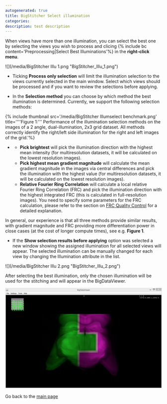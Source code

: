 ```yaml
---
autogenerated: true
title: BigStitcher Select illumination
categories: 
description: test description
---
```


When views have more than one illumination, you can select the best one by selecting the views you wish to process and clicing {% include bc content='Preprocessing|Select Best Illuminations'%} in the **right-click menu**.

![](/media/BigStitcher Illu 1.png "BigStitcher_Illu_1.png")

-   Ticking **Process only selection** will limit the illumination selection to the views currently selected in the main window. Select which views should be processed and if you want to review the selections before applying.

<!-- -->

-   In the **Selection method** you can choose by which method the best illumination is determined. Currently, we support the following selection methods:

{% include thumbnail src='/media/BigStitcher Illumselect benchmark.png' title='\'\'\'Figure 1:\'\'\' Performance of the illumination selection methods on the images of a 2 angle, dual-illumination, 2x3 grid dataset. All methods correctly identify the right/left side illumination for the right and left images of the grid.'%}

-   -   **Pick brightest** will pick the illumination direction with the highest mean intensity (for multiresolution datasets, it will be calculated on the lowest resolution images).
    -   **Pick highest mean gradient magnitude** will calculate the mean gradient magnitude in the images via central differences and pick the illumination with the highest value (for multiresolution datasets, it will be calculated on the lowest resolution images).
    -   **Relative Fourier Ring Correlation** will calculate a local relative Fourier Ring Correlation (FRC) and pick the illumination direction with the highest integrated FRC (this is calculated in full-resolution images). You need to specify some parameters for the FRC calculation, please refer to the section on [FRC Quality Control](BigStitcher_FRC_Quality_Control) for a detailed explanation.

In general, our experience is that all three methods provide similar results, with gradient magnitude and FRC providing more differentiation power in close cases (at the cost of longer compute times), see e.g. **Figure 1**.

-   If the **Show selection results before applying** option was selected a new window showing the assigned illumination for all selected views will appear. The selected illumination can be manually changed for each view by changing the Illumination attribute in the list.

![](/media/BigStitcher Illu 2.png "BigStitcher_Illu_2.png")

After selecting the best illumination, only the chosen illumination will be used for the stitching and will appear in the BigDataViewer.

<img src="/media/BigStitcher Illu 3.png" width="800"/>

Go back to the [main page](BigStitcher#Documentation)
